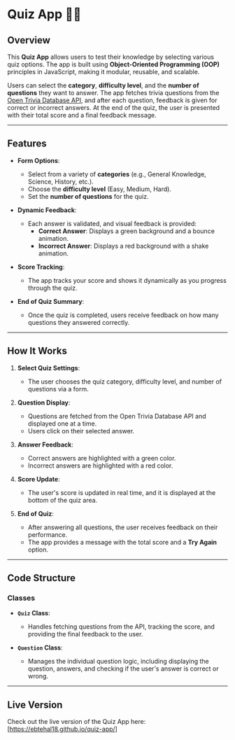 # Quiz App 🧠🎯

## Overview

This **Quiz App** allows users to test their knowledge by selecting various quiz options. The app is built using **Object-Oriented Programming (OOP)** principles in JavaScript, making it modular, reusable, and scalable.

Users can select the **category**, **difficulty level**, and the **number of questions** they want to answer. The app fetches trivia questions from the [Open Trivia Database API](https://opentdb.com/), and after each question, feedback is given for correct or incorrect answers. At the end of the quiz, the user is presented with their total score and a final feedback message.

---

## Features

- **Form Options**: 
  - Select from a variety of **categories** (e.g., General Knowledge, Science, History, etc.).
  - Choose the **difficulty level** (Easy, Medium, Hard).
  - Set the **number of questions** for the quiz.
  
- **Dynamic Feedback**: 
  - Each answer is validated, and visual feedback is provided:
    - **Correct Answer**: Displays a green background and a bounce animation.
    - **Incorrect Answer**: Displays a red background with a shake animation.
  
- **Score Tracking**: 
  - The app tracks your score and shows it dynamically as you progress through the quiz.
  
- **End of Quiz Summary**: 
  - Once the quiz is completed, users receive feedback on how many questions they answered correctly.

---

## How It Works

1. **Select Quiz Settings**: 
   - The user chooses the quiz category, difficulty level, and number of questions via a form.
   
2. **Question Display**: 
   - Questions are fetched from the Open Trivia Database API and displayed one at a time.
   - Users click on their selected answer.

3. **Answer Feedback**: 
   - Correct answers are highlighted with a green color.
   - Incorrect answers are highlighted with a red color.

4. **Score Update**: 
   - The user's score is updated in real time, and it is displayed at the bottom of the quiz area.

5. **End of Quiz**: 
   - After answering all questions, the user receives feedback on their performance.
   - The app provides a message with the total score and a **Try Again** option.

---

## Code Structure

### Classes
- **`Quiz` Class**: 
  - Handles fetching questions from the API, tracking the score, and providing the final feedback to the user.

- **`Question` Class**: 
  - Manages the individual question logic, including displaying the question, answers, and checking if the user's answer is correct or wrong.

---

## Live Version

Check out the live version of the Quiz App here: [https://ebtehal18.github.io/quiz-app/]  
